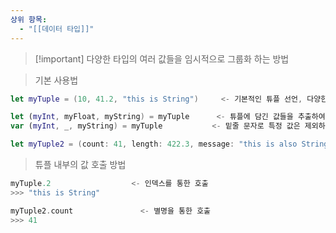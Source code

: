```yaml
---
상위 항목:
  - "[[데이터 타입]]"
---
```

> [!important] 다양한 타입의 여러 값들을 임시적으로 그룹화 하는 방법

  

> 기본 사용법

```Swift
let myTuple = (10, 41.2, "this is String")     <- 기본적인 튜플 선언, 다양한 타입을 묶을 수 있다.

let (myInt, myFloat, myString) = myTuple      <- 튜플에 담긴 값들을 추출하여 각각의 상수에 할당
var (myInt, _, myString) = myTuple           <- 밑줄 문자로 특정 값은 제외하고 할당도 가능

let myTuple2 = (count: 41, length: 422.3, message: "this is also String")     <- 튜플 선언시에 별명을 붙여 선언도 가능
```

  

> 튜플 내부의 값 호출 방법

```Swift
myTuple.2                  <- 인덱스를 통한 호출
>>> "this is String"

myTuple2.count               <- 별명을 통한 호출
>>> 41
```